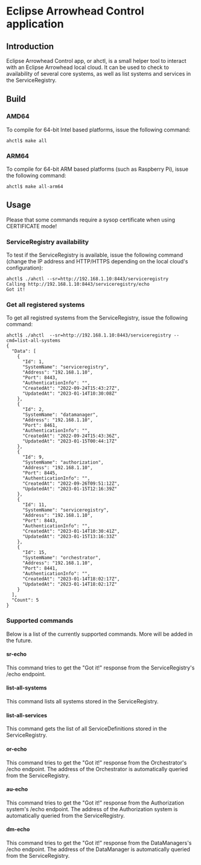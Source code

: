 # Eclipse Arrowhead Control application

## Introduction
Eclipse Arrowhead Control app, or ahctl, is a small helper tool to interact with an Eclipse Arrowhead local cloud. It can be used to check to availability of several core systems, as well as list systems and services in the ServiceRegistry.

## Build

### AMD64
To compile for 64-bit Intel based platforms, issue the following command:
```
ahctl$ make all
```

### ARM64
To compile for 64-bit ARM based platforms (such as Raspberry Pi), issue the following command:
```
ahctl$ make all-arm64
```

## Usage

Please that some commands require a sysop certificate when using CERTIFICATE mode!

### ServiceRegistry availability
To test if the ServiceRegistry is available, issue the following command (change the IP address and HTTP/HTTPS depending on the local cloud's configuration):
```
ahctl$ ./ahctl --sr=http://192.168.1.10:8443/serviceregistry
Calling http://192.168.1.10:8443/serviceregistry/echo
Got it!
```

### Get all registered systems
To get all registred systems from the ServiceRegistry, issue the following command:
```
ahctl$ ./ahctl  --sr=http://192.168.1.10:8443/serviceregistry --cmd=list-all-systems
{
  "Data": [
    {
      "Id": 1,
      "SystemName": "serviceregistry",
      "Address": "192.168.1.10",
      "Port": 8443,
      "AuthenticationInfo": "",
      "CreatedAt": "2022-09-24T15:43:27Z",
      "UpdatedAt": "2023-01-14T10:30:08Z"
    },
    {
      "Id": 2,
      "SystemName": "datamanager",
      "Address": "192.168.1.10",
      "Port": 8461,
      "AuthenticationInfo": "",
      "CreatedAt": "2022-09-24T15:43:36Z",
      "UpdatedAt": "2023-01-15T00:44:17Z"
    },
    {
      "Id": 9,
      "SystemName": "authorization",
      "Address": "192.168.1.10",
      "Port": 8445,
      "AuthenticationInfo": "",
      "CreatedAt": "2022-09-26T09:51:12Z",
      "UpdatedAt": "2023-01-15T12:16:39Z"
    },
    {
      "Id": 11,
      "SystemName": "serviceregistry",
      "Address": "192.168.1.10",
      "Port": 8443,
      "AuthenticationInfo": "",
      "CreatedAt": "2023-01-14T10:30:41Z",
      "UpdatedAt": "2023-01-15T13:16:33Z"
    },
    {
      "Id": 15,
      "SystemName": "orchestrator",
      "Address": "192.168.1.10",
      "Port": 8441,
      "AuthenticationInfo": "",
      "CreatedAt": "2023-01-14T18:02:17Z",
      "UpdatedAt": "2023-01-14T18:02:17Z"
    }
  ],
  "Count": 5
}
```

### Supported commands
Below is a list of the currently supported commands. More will be added in the future.

#### sr-echo
This command tries to get the "Got it!" response from the ServiceRegistry's /echo endpoint.

#### list-all-systems
This command lists all systems stored in the ServiceRegistry.

#### list-all-services
This command gets the list of all ServiceDefinitions stored in the ServiceRegistry.

#### or-echo
This command tries to get the "Got it!" response from the Orchestrator's /echo endpoint. The 
address of the Orchestrator is automatically queried from the ServiceRegistry.

#### au-echo
This command tries to get the "Got it!" response from the Authorization system's /echo endpoint. The 
address of the Authorization system is automatically queried from the ServiceRegistry.

#### dm-echo
This command tries to get the "Got it!" response from the DataManagers's /echo endpoint. The 
address of the DataManager is automatically queried from the ServiceRegistry.

